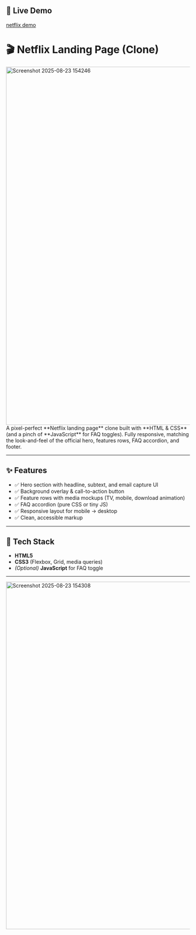 ## 🚀 Live Demo
<a href="https://cosmic-dolphin-0e89e5.netlify.app/" target="_blank">netflix demo</a>

# 🎬 Netflix Landing Page (Clone)


<img width="1887" height="980" alt="Screenshot 2025-08-23 154246" src="https://github.com/user-attachments/assets/fd26b1f0-4bc9-47e0-926c-8ed3e410e2a8" />
A pixel-perfect **Netflix landing page** clone built with **HTML & CSS** (and a pinch of **JavaScript** for FAQ toggles).  
Fully responsive, matching the look-and-feel of the official hero, features rows, FAQ accordion, and footer.

---

## ✨ Features
- ✅ Hero section with headline, subtext, and email capture UI
- ✅ Background overlay & call-to-action button
- ✅ Feature rows with media mockups (TV, mobile, download animation)
- ✅ FAQ accordion (pure CSS or tiny JS)
- ✅ Responsive layout for mobile → desktop
- ✅ Clean, accessible markup

---

## 🧰 Tech Stack
- **HTML5**
- **CSS3** (Flexbox, Grid, media queries)
- *(Optional)* **JavaScript** for FAQ toggle

---




<img width="1850" height="951" alt="Screenshot 2025-08-23 154308" src="https://github.com/user-attachments/assets/8b65bb24-c58c-47d2-8459-3836b1ad2126" />
